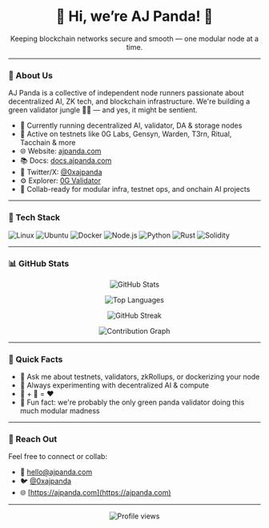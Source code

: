 <!-- Banner -->
<h1 align="center">👋 Hi, we’re AJ Panda! 🐼</h1>
<p align="center">
  Keeping blockchain networks secure and smooth — one modular node at a time.
</p>

---

### 🧠 About Us

AJ Panda is a collective of independent node runners passionate about decentralized AI, ZK tech, and blockchain infrastructure. We're building a green validator jungle 🐼🌱 — and yes, it might be sentient.

- 🔭 Currently running decentralized AI, validator, DA & storage nodes  
- 🧪 Active on testnets like 0G Labs, Gensyn, Warden, T3rn, Ritual, Tacchain & more  
- 🌐 Website: [ajpanda.com](https://www.ajpanda.com)  
- 📚 Docs: [docs.ajpanda.com](https://docs.ajpanda.com)  
- 🐤 Twitter/X: [@0xajpanda](https://twitter.com/0xajpanda)  
- ⚙️ Explorer: [0G Validator](https://0g.exploreme.pro/validators/0gvaloper1f8r094wg230yrzzgf95ux85lw7qgqqgug70s2f)  
- 🤝 Collab-ready for modular infra, testnet ops, and onchain AI projects  

---

### 🧰 Tech Stack

![Linux](https://img.shields.io/badge/Linux-%23007ACC.svg?style=flat&logo=linux&logoColor=white)
![Ubuntu](https://img.shields.io/badge/Ubuntu-E95420?style=flat&logo=ubuntu&logoColor=white)
![Docker](https://img.shields.io/badge/Docker-2496ED?style=flat&logo=docker&logoColor=white)
![Node.js](https://img.shields.io/badge/Node.js-43853D?style=flat&logo=node.js&logoColor=white)
![Python](https://img.shields.io/badge/Python-3776AB?style=flat&logo=python&logoColor=white)
![Rust](https://img.shields.io/badge/Rust-000000?style=flat&logo=rust&logoColor=white)
![Solidity](https://img.shields.io/badge/Solidity-%23363636.svg?style=flat&logo=solidity&logoColor=white)

---

### 📊 GitHub Stats

<p align="center">
  <img src="https://github-readme-stats.vercel.app/api?username=0xAJPanda&show_icons=true&theme=radical" alt="GitHub Stats" />
</p>

<p align="center">
  <img src="https://github-readme-stats.vercel.app/api/top-langs/?username=0xAJPanda&layout=compact&theme=radical" alt="Top Languages" />
</p>

<p align="center">
  <img src="https://github-readme-streak-stats.herokuapp.com?user=0xAJPanda&theme=radical&hide_border=false" alt="GitHub Streak" />
</p>

<p align="center">
  <img src="https://github-profile-summary-cards.vercel.app/api/cards/profile-details?username=0xAJPanda&theme=radical" alt="Contribution Graph" />
</p>

---

### 💬 Quick Facts

- 🤖 Ask me about testnets, validators, zkRollups, or dockerizing your node  
- 🧪 Always experimenting with decentralized AI & compute  
- 🐼 + 🪿 = ❤️  
- 💚 Fun fact: we're probably the only green panda validator doing this much modular madness

---

### 📨 Reach Out

Feel free to connect or collab:

- 💌 [hello@ajpanda.com](mailto:hello@ajpanda.com)  
- 🐦 [@0xajpanda](https://twitter.com/0xajpanda)  
- 🌐 [https://ajpanda.com](https://ajpanda.com)

---

<p align="center">
  <img src="https://komarev.com/ghpvc/?username=0xAJPanda&color=green" alt="Profile views" />
</p>
